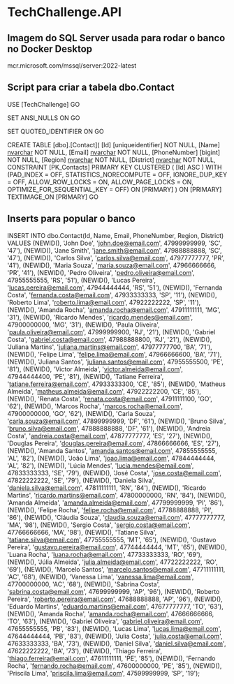 # TechChallenge.API

## Imagem do SQL Server usada para rodar o banco no Docker Desktop
mcr.microsoft.com/mssql/server:2022-latest

## Script para criar a tabela dbo.Contact
USE [TechChallenge]
GO

SET ANSI_NULLS ON
GO

SET QUOTED_IDENTIFIER ON
GO

CREATE TABLE [dbo].[Contact](
	[Id] [uniqueidentifier] NOT NULL,
	[Name] [nvarchar](max) NOT NULL,
	[Email] [nvarchar](max) NOT NULL,
	[PhoneNumber] [bigint] NOT NULL,
	[Region] [nvarchar](max) NOT NULL,
	[District] [nvarchar](max) NOT NULL,
	CONSTRAINT [PK_Contacts] PRIMARY KEY CLUSTERED
	(
		[Id] ASC
	) WITH (PAD_INDEX = OFF, STATISTICS_NORECOMPUTE = OFF, IGNORE_DUP_KEY = OFF, ALLOW_ROW_LOCKS = ON, ALLOW_PAGE_LOCKS = ON, OPTIMIZE_FOR_SEQUENTIAL_KEY = OFF) ON [PRIMARY]
) ON [PRIMARY] TEXTIMAGE_ON [PRIMARY]
GO

## Inserts para popular o banco
INSERT INTO dbo.Contact(Id, Name, Email, PhoneNumber, Region, District)
VALUES
	(NEWID(), 'John Doe', 'john.doe@email.com', 47999999999, 'SC', '47'),
	(NEWID(), 'Jane Smith', 'jane.smith@email.com', 47988888888, 'SC', '47'),
	(NEWID(), 'Carlos Silva', 'carlos.silva@email.com', 47977777777, 'PR', '41'),
	(NEWID(), 'Maria Souza', 'maria.souza@email.com', 47966666666, 'PR', '41'),
	(NEWID(), 'Pedro Oliveira', 'pedro.oliveira@email.com', 47955555555, 'RS', '51'),
	(NEWID(), 'Lucas Pereira', 'lucas.pereira@email.com', 47944444444, 'RS', '51'),
	(NEWID(), 'Fernanda Costa', 'fernanda.costa@email.com', 47933333333, 'SP', '11'),
	(NEWID(), 'Roberto Lima', 'roberto.lima@email.com', 47922222222, 'SP', '11'),
	(NEWID(), 'Amanda Rocha', 'amanda.rocha@email.com', 47911111111, 'MG', '31'),
	(NEWID(), 'Ricardo Mendes', 'ricardo.mendes@email.com', 47900000000, 'MG', '31'),
	(NEWID(), 'Paula Oliveira', 'paula.oliveira@email.com', 47999999900, 'RJ', '21'),
	(NEWID(), 'Gabriel Costa', 'gabriel.costa@email.com', 47988888800, 'RJ', '21'),
	(NEWID(), 'Juliana Martins', 'juliana.martins@email.com', 47977777700, 'BA', '71'),
	(NEWID(), 'Felipe Lima', 'felipe.lima@email.com', 47966666600, 'BA', '71'),
	(NEWID(), 'Juliana Santos', 'juliana.santos@email.com', 47955555500, 'PE', '81'),
	(NEWID(), 'Victor Almeida', 'victor.almeida@email.com', 47944444400, 'PE', '81'),
	(NEWID(), 'Tatiane Ferreira', 'tatiane.ferreira@email.com', 47933333300, 'CE', '85'),
	(NEWID(), 'Matheus Almeida', 'matheus.almeida@email.com', 47922222200, 'CE', '85'),
	(NEWID(), 'Renata Costa', 'renata.costa@email.com', 47911111100, 'GO', '62'),
	(NEWID(), 'Marcos Rocha', 'marcos.rocha@email.com', 47900000000, 'GO', '62'),
	(NEWID(), 'Carla Souza', 'carla.souza@email.com', 47899999999, 'DF', '61'),
	(NEWID(), 'Bruno Silva', 'bruno.silva@email.com', 47888888888, 'DF', '61'),
	(NEWID(), 'Andreia Costa', 'andreia.costa@email.com', 47877777777, 'ES', '27'),
	(NEWID(), 'Douglas Pereira', 'douglas.pereira@email.com', 47866666666, 'ES', '27'),
	(NEWID(), 'Amanda Santos', 'amanda.santos@email.com', 47855555555, 'AL', '82'),
	(NEWID(), 'João Lima', 'joao.lima@email.com', 47844444444, 'AL', '82'),
	(NEWID(), 'Lúcia Mendes', 'lucia.mendes@email.com', 47833333333, 'SE', '79'),
	(NEWID(), 'José Costa', 'jose.costa@email.com', 47822222222, 'SE', '79'),
	(NEWID(), 'Daniela Silva', 'daniela.silva@email.com', 47811111111, 'RN', '84'),
	(NEWID(), 'Ricardo Martins', 'ricardo.martins@email.com', 47800000000, 'RN', '84'),
	(NEWID(), 'Amanda Almeida', 'amanda.almeida@email.com', 47799999999, 'PI', '86'),
	(NEWID(), 'Felipe Rocha', 'felipe.rocha@email.com', 47788888888, 'PI', '86'),
	(NEWID(), 'Cláudia Souza', 'claudia.souza@email.com', 47777777777, 'MA', '98'),
	(NEWID(), 'Sergio Costa', 'sergio.costa@email.com', 47766666666, 'MA', '98'),
	(NEWID(), 'Tatiane Silva', 'tatiane.silva@email.com', 47755555555, 'MT', '65'),
	(NEWID(), 'Gustavo Pereira', 'gustavo.pereira@email.com', 47744444444, 'MT', '65'),
	(NEWID(), 'Luana Rocha', 'luana.rocha@email.com', 47733333333, 'RO', '69'),
	(NEWID(), 'Júlia Almeida', 'julia.almeida@email.com', 47722222222, 'RO', '69'),
	(NEWID(), 'Marcelo Santos', 'marcelo.santos@email.com', 47711111111, 'AC', '68'),
	(NEWID(), 'Vanessa Lima', 'vanessa.lima@email.com', 47700000000, 'AC', '68'),
	(NEWID(), 'Sabrina Costa', 'sabrina.costa@email.com', 47699999999, 'AP', '96'),
	(NEWID(), 'Roberto Pereira', 'roberto.pereira@email.com', 47688888888, 'AP', '96'),
	(NEWID(), 'Eduardo Martins', 'eduardo.martins@email.com', 47677777777, 'TO', '63'),
	(NEWID(), 'Amanda Rocha', 'amanda.rocha@email.com', 47666666666, 'TO', '63'),
	(NEWID(), 'Gabriel Oliveira', 'gabriel.oliveira@email.com', 47655555555, 'PB', '83'),
	(NEWID(), 'Lucas Lima', 'lucas.lima@email.com', 47644444444, 'PB', '83'),
	(NEWID(), 'Julia Costa', 'julia.costa@email.com', 47633333333, 'BA', '73'),
	(NEWID(), 'Daniel Silva', 'daniel.silva@email.com', 47622222222, 'BA', '73'),
	(NEWID(), 'Thiago Ferreira', 'thiago.ferreira@email.com', 47611111111, 'PE', '85'),
	(NEWID(), 'Fernando Rocha', 'fernando.rocha@email.com', 47600000000, 'PE', '85'),
	(NEWID(), 'Priscila Lima', 'priscila.lima@email.com', 47599999999, 'SP', '19');
